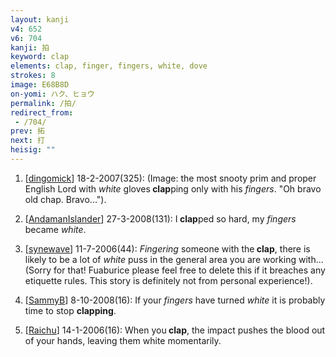 ```yaml
---
layout: kanji
v4: 652
v6: 704
kanji: 拍
keyword: clap
elements: clap, finger, fingers, white, dove
strokes: 8
image: E68B8D
on-yomi: ハク、ヒョウ
permalink: /拍/
redirect_from:
 - /704/
prev: 拓
next: 打
heisig: ""
---
```


1) [<a href="http://kanji.koohii.com/profile/dingomick">dingomick</a>] 18-2-2007(325): (Image: the most snooty prim and proper English Lord with <em>white</em> gloves<strong> clap</strong>ping only with his <em>fingers</em>. &quot;Oh bravo old chap. Bravo...&quot;).

2) [<a href="http://kanji.koohii.com/profile/AndamanIslander">AndamanIslander</a>] 27-3-2008(131): I<strong> clap</strong>ped so hard, my <em>fingers</em> became <em>white</em>.

3) [<a href="http://kanji.koohii.com/profile/synewave">synewave</a>] 11-7-2006(44): <em>Fingering</em> someone with the<strong> clap</strong>, there is likely to be a lot of <em>white</em> puss in the general area you are working with...(Sorry for that! Fuaburice please feel free to delete this if it breaches any etiquette rules. This story is definitely not from personal experience!).

4) [<a href="http://kanji.koohii.com/profile/SammyB">SammyB</a>] 8-10-2008(16): If your <em>fingers</em> have turned <em>white</em> it is probably time to stop <strong>clapping</strong>.

5) [<a href="http://kanji.koohii.com/profile/Raichu">Raichu</a>] 14-1-2006(16): When you<strong> clap</strong>, the impact pushes the blood out of your hands, leaving them white momentarily.

